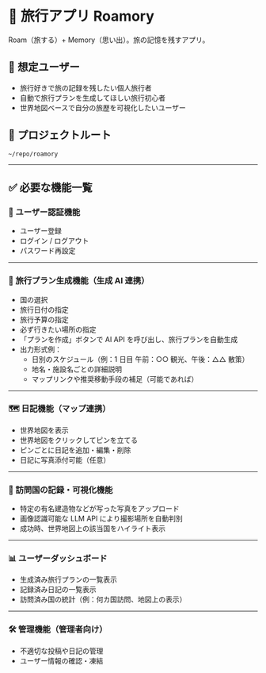 # 📘 旅行アプリ Roamory

Roam（旅する）+ Memory（思い出）。旅の記憶を残すアプリ。

## 👤 想定ユーザー

- 旅行好きで旅の記録を残したい個人旅行者
- 自動で旅行プランを生成してほしい旅行初心者
- 世界地図ベースで自分の旅歴を可視化したいユーザー

## 📁 プロジェクトルート

`~/repo/roamory`

---

## ✅ 必要な機能一覧

### 🔐 ユーザー認証機能

- ユーザー登録
- ログイン / ログアウト
- パスワード再設定

---

### 🧠 旅行プラン生成機能（生成 AI 連携）

- 国の選択
- 旅行日付の指定
- 旅行予算の指定
- 必ず行きたい場所の指定
- 「プランを作成」ボタンで AI API を呼び出し、旅行プランを自動生成
- 出力形式例：
  - 日別のスケジュール（例：1 日目 午前：○○ 観光、午後：△△ 散策）
  - 地名・施設名ごとの詳細説明
  - マップリンクや推奨移動手段の補足（可能であれば）

---

### 🗺️ 日記機能（マップ連携）

- 世界地図を表示
- 世界地図をクリックしてピンを立てる
- ピンごとに日記を追加・編集・削除
- 日記に写真添付可能（任意）

---

### 📍 訪問国の記録・可視化機能

- 特定の有名建造物などが写った写真をアップロード
- 画像認識可能な LLM API により撮影場所を自動判別
- 成功時、世界地図上の該当国をハイライト表示

---

### 📊 ユーザーダッシュボード

- 生成済み旅行プランの一覧表示
- 記録済み日記の一覧表示
- 訪問済み国の統計（例：何カ国訪問、地図上の表示）

---

### 🛠️ 管理機能（管理者向け）

- 不適切な投稿や日記の管理
- ユーザー情報の確認・凍結
